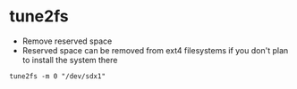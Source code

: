 # tune2fs

- Remove reserved space
- Reserved space can be removed from ext4 filesystems if you don't plan to install the system there

```shell
tune2fs -m 0 "/dev/sdx1"
```
